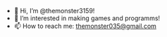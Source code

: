 - 👋 Hi, I’m @themonster3159!
- 👀 I’m interested in making games and programms!
- 📫 How to reach me: themonster035@gmail.com

<!---
themonster3159/themonster3159 is a ✨ special ✨ repository because its `README.md` (this file) appears on your GitHub profile.
You can click the Preview link to take a look at your changes.
--->
